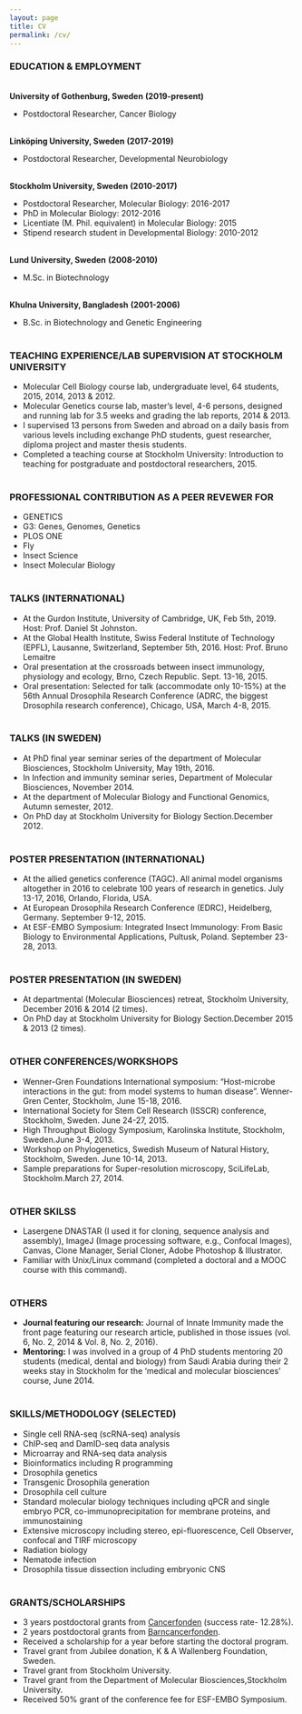 ```yaml
---
layout: page
title: CV
permalink: /cv/
---
```

### EDUCATION & EMPLOYMENT

<br><b>University of Gothenburg, Sweden</b>                              <b>(2019-present)</b><br>
- Postdoctoral Researcher, Cancer Biology

<br><b>Linköping University, Sweden</b>						        <b>(2017-2019)</b><br>
- Postdoctoral Researcher, Developmental Neurobiology

<br><b>Stockholm University, Sweden</b>						        <b>(2010-2017)</b><br>
- Postdoctoral Researcher, Molecular Biology: 2016-2017
- PhD in Molecular Biology: 2012-2016
- Licentiate (M. Phil. equivalent) in Molecular Biology: 2015
- Stipend research student in Developmental Biology: 2010-2012

<br><b>Lund University, Sweden</b>						              <b>(2008-2010)</b><br>
- M.Sc. in Biotechnology

<br><b>Khulna University, Bangladesh</b>						    <b>(2001-2006)</b><br>
- B.Sc. in Biotechnology and Genetic Engineering<br><br>

### TEACHING EXPERIENCE/LAB SUPERVISION AT STOCKHOLM UNIVERSITY
- Molecular Cell Biology course lab, undergraduate level, 64 students, 2015, 2014, 2013 & 2012.<br>
- Molecular Genetics course lab, master’s level, 4-6 persons, designed and running lab for 3.5 weeks and grading the lab reports, 2014 & 2013.<br>
- I supervised 13 persons from Sweden and abroad on a daily basis from various levels including exchange PhD students, guest researcher, diploma project and master thesis students.<br>
- Completed a teaching course at Stockholm University: Introduction to teaching for postgraduate and postdoctoral researchers, 2015.<br><br>

### PROFESSIONAL CONTRIBUTION AS A PEER REVEWER FOR
- GENETICS
- G3: Genes, Genomes, Genetics	
- PLOS ONE
- Fly
- Insect Science	
- Insect Molecular Biology<br><br>


### TALKS (INTERNATIONAL)
- At the Gurdon Institute, University of Cambridge, UK, Feb 5th, 2019. Host: Prof. Daniel St Johnston.
- At the Global Health Institute, Swiss Federal Institute of Technology (EPFL), Lausanne, Switzerland, September 5th, 2016. Host: Prof. Bruno Lemaitre
- Oral presentation at the crossroads between insect immunology, physiology and ecology, Brno, Czech Republic. Sept. 13-16, 2015.
- Oral presentation: Selected for talk (accommodate only 10-15%) at the 56th Annual Drosophila Research Conference (ADRC, the biggest Drosophila research conference), Chicago, USA, March 4-8, 2015.<br><br>

### TALKS (IN SWEDEN)
- At PhD final year seminar series of the department of Molecular Biosciences, Stockholm University, May 19th, 2016.
- In Infection and immunity seminar series, Department of Molecular Biosciences, November 2014.
- At the department of Molecular Biology and Functional Genomics, Autumn semester, 2012.
- On PhD day at Stockholm University for Biology Section.December 2012.<br><br>

### POSTER PRESENTATION (INTERNATIONAL)
- At the allied genetics conference (TAGC). All animal model organisms altogether in 2016 to celebrate 100 years of research in genetics. July 13-17, 2016, Orlando, Florida, USA.
- At European Drosophila Research Conference (EDRC), Heidelberg, Germany. September 9-12, 2015.
- At ESF-EMBO Symposium: Integrated Insect Immunology: From Basic Biology to Environmental Applications, Pultusk, Poland. September 23-28, 2013.<br><br>

### POSTER PRESENTATION (IN SWEDEN)
- At departmental (Molecular Biosciences) retreat, Stockholm University, December 2016 & 2014 (2 times).
- On PhD day at Stockholm University for Biology Section.December 2015 & 2013 (2 times).<br><br>

### OTHER CONFERENCES/WORKSHOPS
- Wenner-Gren Foundations International symposium: “Host-microbe interactions in the gut: from model systems to human disease”. Wenner-Gren Center, Stockholm, June 15-18, 2016.
- International Society for Stem Cell Research (ISSCR) conference, Stockholm, Sweden. June 24-27, 2015.
- High Throughput Biology Symposium, Karolinska Institute, Stockholm, Sweden.June 3-4, 2013.
- Workshop on Phylogenetics, Swedish Museum of Natural History, Stockholm, Sweden. June 10-14, 2013.
- Sample preparations for Super-resolution microscopy, SciLifeLab, Stockholm.March 27, 2014.<br><br>

### OTHER SKILSS
- Lasergene DNASTAR (I used it for cloning, sequence analysis and assembly), ImageJ (Image processing software, e.g., Confocal Images), Canvas, Clone Manager, Serial Cloner, Adobe Photoshop & Illustrator. 
- Familiar with Unix/Linux command (completed a doctoral and a MOOC course with this command).<br><br>

### OTHERS
- <b> Journal featuring our research:</b> Journal of Innate Immunity made the front page featuring our research article, published in those issues (vol. 6, No. 2, 2014 & Vol. 8, No. 2, 2016).
- <b> Mentoring:</b> I was involved in a group of 4 PhD students mentoring 20 students (medical, dental and biology) from Saudi Arabia during their 2 weeks stay in Stockholm for the ‘medical and molecular biosciences’ course, June 2014.<br><br>

### SKILLS/METHODOLOGY (SELECTED)
- Single cell RNA-seq (scRNA-seq) analysis
- ChIP-seq and DamID-seq data analysis
- Microarray and RNA-seq data analysis
- Bioinformatics including R programming
- Drosophila genetics
- Transgenic Drosophila generation
- Drosophila cell culture
- Standard molecular biology techniques including qPCR and single embryo PCR, co-immunoprecipitation for 
membrane proteins, and immunostaining
- Extensive microscopy including stereo, epi-fluorescence, Cell Observer, confocal and TIRF microscopy
- Radiation biology
- Nematode infection
- Drosophila tissue dissection including embryonic CNS<br><br>

### GRANTS/SCHOLARSHIPS
- 3 years postdoctoral grants from <a href="https://www.cancerfonden.se/forskning/for-forskare/samtliga-anslagsbeslut">
  Cancerfonden</a> (success rate- 12.28%).
- 2 years postdoctoral grants from <a href="https://www.barncancerfonden.se/for-forskare/forskningsanslag/beviljade- forskningsanslag-och-tjanster/">Barncancerfonden</a>.
- Received a scholarship for a year before starting the doctoral program.
- Travel grant from Jubilee donation, K & A Wallenberg Foundation, Sweden. 
- Travel grant from Stockholm University. 
- Travel grant from the Department of Molecular Biosciences,Stockholm University. 
- Received 50% grant of the conference fee for ESF-EMBO Symposium.



